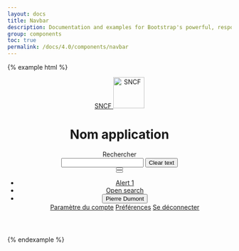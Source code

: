 ```yaml
---
layout: docs
title: Navbar
description: Documentation and examples for Bootstrap's powerful, responsive navigation header, the navbar. Includes support for branding, navigation, and more, including support for our collapse plugin.
group: components
toc: true
permalink: /docs/4.0/components/navbar
---
```


{% example html %}
<header class="mastheader">
  <div class="mastheader-logo">
    <a href="/docs">
      <span class="sr-only">SNCF</span>
      <img alt="SNCF" src="{{ site.baseurl }}/assets/img/brand/sncf-logo.png" width="70" />
    </a>
  </div>
  <h1 class="mastheader-title d-none d-xl-block text-uppercase text-white pt-2 pl-3 mb-0">Nom application</h1>
  <div class="mastheader-search pr-md-4 pl-md-4" data-component="searchbar">
    <label class="font-weight-medium text-white pr-3 mb-0">Rechercher</label>
    <div class="input-group align-items-center">
      <div class="form-control-container" data-component="control" data-clear-option="true">
        <input type="text" class="form-control clear-option" data-role="input" data-placeholder="Rechercher" />
        <span class="form-control-state"></span>
        <button type="button" class="btn-clear btn-primary d-none" data-btn="clear">
          <span class="sr-only">Clear text</span>
          <i class="icons-close"></i>
        </button>
      </div>
      <div class="input-group-append input-group-last">
        <button type="button" class="btn btn-primary btn-only-icon">
          <i class="icons-search"></i>
        </button>
      </div>
      <button type="button" class="btn btn-only-icon btn-white d-block d-md-none" data-role="close"><i class="icons-close icons-size-1x25"></i></button>
    </div>
  </div>
  <ul class="mastheader-toolbar toolbar mb-0">
    <li class="toolbar-item separator-gray-500 d-none d-md-flex">
      <a href="#" class="btn btn-only-icon btn-notif toolbar-item-spacing">
        <span class="sr-only">Alert</span>
        <i class="icons-alert-notification icons-size-1x25 icons-md-size-1x5"></i>
        <span class="notif">1</span>
      </a>
    </li>
    <li class="toolbar-item separator-gray-500 no-separator d-flex d-md-none">
      <a href="#" class="btn btn-only-icon toolbar-item-spacing" data-component="searchbar-toggle">
        <span class="sr-only">Open search</span>
        <i class="icons-search icons-size-1x25 icons-md-size-1x5"></i>
      </a>
    </li>
    <li class="toolbar-item separator-gray-500">
      <div class="btn-group dropdown">
        <button class="btn btn-transparent dropdown-toggle toolbar-item-spacing" type="button" id="dropdownMenuButton" data-toggle="dropdown" aria-haspopup="true" aria-expanded="false">
          <i class="icons-menu-account icons-size-1x25 icons-md-size-1x5 mr-xl-2"></i>
          <span class="d-none d-xl-block">Pierre Dumont</span>
          <i class="icons-arrow-down d-none d-xl-block"></i>
        </button>
        <div class="dropdown-menu dropdown-menu-right" aria-labelledby="dropdownMenuButton">
          <a class="dropdown-item" href="#">Paramètre du compte</a>
          <a class="dropdown-item" href="#">Préférences</a>
          <a class="dropdown-item" href="#">Se déconnecter</a>
        </div>
      </div>
    </li>
  </ul>
</header>
{% endexample %}
